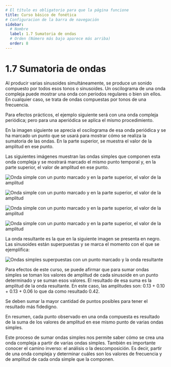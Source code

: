 ```yaml
---
# El título es obligatorio para que la página funcione
title: Curso básico de fonética
# Configuracion de la barra de navegación
sidebar:
  # Nombre
  label: 1.7 Sumatoria de ondas
  # Orden (Número más bajo aparece más arriba)
  order: 8
---
```

# 1.7 Sumatoria de ondas

Al producir varias sinusoides simultáneamente, se produce un sonido compuesto por todos esos tonos o sinusoides. Un oscilograma de una onda compleja puede mostrar una onda con períodos regulares o bien sin ellos. En cualquier caso, se trata de ondas compuestas por tonos de una frecuencia.

Para efectos prácticos, el ejemplo siguiente será con una onda compleja periódica; pero para una aperiódica se aplica el mismo procedimiento.

En la imagen siguiente se aprecia el oscilograma de esa onda periódica y se ha marcado un punto que se usará para mostrar cómo se realiza la sumatoria de las ondas. En la parte superior, se muestra el valor de la amplitud en ese punto.


Las siguientes imágenes muestran las ondas simples que componen esta onda compleja y se mostrará marcado el mismo punto temporal y, en la parte superior, el valor de amplitud en ese punto.

![Onda simple con un punto marcado y en la parte superior, el valor de la amplitud](/imagenes/sumatoria_01.png)

![Onda simple con un punto marcado y en la parte superior, el valor de la amplitud](/imagenes/sumatoria_02.png)

![Onda simple con un punto marcado y en la parte superior, el valor de la amplitud](/imagenes/sumatoria_03.png)

![Onda simple con un punto marcado y en la parte superior, el valor de la amplitud](/imagenes/sumatoria_04.png)

La onda resultante es la que en la siguiente imagen se presenta en negro. Las sinusoides están superpuestas y se marca el momento con el que se ejemplifica:

![Ondas simples superpuestas con un punto marcado y la onda resultante](/imagenes/sumatoria_todas.png)

Para efectos de este curso, se puede afirmar que para sumar ondas simples se toman los valores de amplitud de cada sinusoide en un punto determinado y se suman esos valores. El resultado de esa suma es la amplitud de la onda resultante. En este caso, las amplitudes son:
0.13 + 0.10 + 0.13 + 0.06 lo que da como resultado 0.42.

Se deben sumar la mayor cantidad de puntos posibles para tener el resultado más fidedigno.

En resumen, cada punto observado en una onda compuesta es resultado de la suma de los valores de amplitud en ese mismo punto de varias ondas simples.

Este proceso de sumar ondas simples nos permite saber cómo se crea una onda compleja a partir de varias ondas simples. También es importante conocer el camino inverso: el análisis o la descomposición. Es decir, partir de una onda compleja y determinar cuáles son los valores de frecuencia y de amplitud de cada onda simple que la componen.
